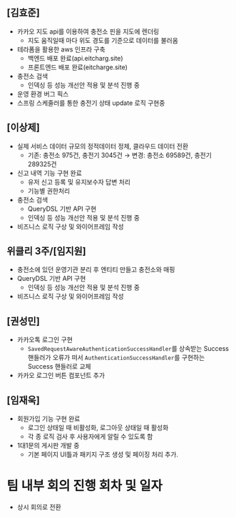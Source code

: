 ## [김효준]

- 카카오 지도 api를 이용하여 충전소 핀을 지도에 렌더링
    - 지도 움직일때 마다 위도 경도를 기준으로 데이터를 불러옴
- 테라폼을 활용한 aws 인프라 구축
    - 백엔드 배포 완료(api.eitcharg.site)
    - 프론트엔드 배포 완료(eitcharge.site)
- 충전소 검색
    - 인덱싱 등 성능 개선안 적용 및 분석 진행 중
- 운영 환경 버그 픽스
- 스프링 스케줄러를 통한 충전기 상태 update 로직 구현중

## [이상제]

- 실제 서비스 데이터 규모의 정적데이터 정제, 클라우드 데이터 전환
    - 기존: 충전소 975건, 충전기 3045건 → 변경: 충전소 69589건, 충전기 289325건
- 신고 내역 기능 구현 완료
    - 유저 신고 등록 및 유지보수자 답변 처리
    - 기능별 권한처리
- 충전소 검색
    - QueryDSL 기반 API 구현
    - 인덱싱 등 성능 개선안 적용 및 분석 진행 중
- 비즈니스 로직 구상 및 와이어프레임 작성

## 위클리 3주/[임지원]

- 충전소에 있던 운영기관 분리 후 엔티티 만들고 충전소와 매핑
- QueryDSL 기반 API 구현
    - 인덱싱 등 성능 개선안 적용 및 분석 진행 중
- 비즈니스 로직 구상 및 와이어프레임 작성

## [권성민]

- 카카오톡 로그인 구현
    - `SavedRequestAwareAuthenticationSuccessHandler`를 상속받는 Success 핸들러가 오류가 떠서 `AuthenticationSuccessHandler`를 구현하는 Success 핸들러로 교체
- 카카오 로그인 버튼 컴포넌트 추가

## [임재욱]

- 회원가입 기능 구현 완료
    - 로그인 상태일 때 비활성화, 로그아웃 상태일 때 활성화
    - 각 종 로직 검사 후 사용자에게 알릴 수 있도록 함
- 1대1문의 게시판 개발 중
    - 기본 페이지 UI틀과 패키지 구조 생성 및 페이징 처리 추가.

# 팀 내부 회의 진행 회차 및 일자
- 상시 회의로 전환